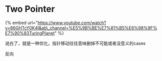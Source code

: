 # Two Pointer

{% embed url="https://www.youtube.com/watch?v=86GHTcY0K4I&ab\_channel=%E5%9B%BE%E7%81%B5%E6%98%9F%E7%90%83TuringPlanet" %}

说白了，就是一种优化，指针移动往往意味删掉不可能或者没意义的cases



反向

